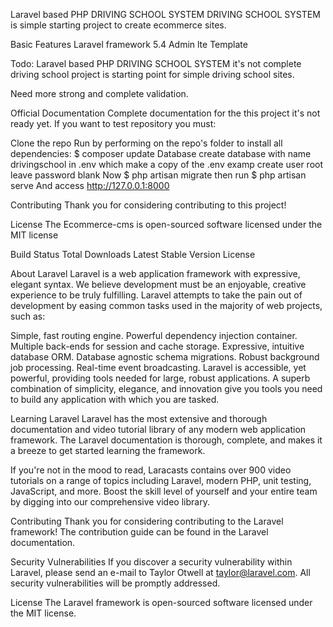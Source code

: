 Laravel based PHP DRIVING SCHOOL SYSTEM
DRIVING SCHOOL SYSTEM is simple starting project to create ecommerce sites.

Basic Features
Laravel framework 5.4
Admin lte Template


Todo:
Laravel based PHP DRIVING SCHOOL SYSTEM it's not complete driving school  project is starting point for simple driving school  sites.

Need more strong and complete validation.

Official Documentation
Complete documentation for the this project it's not ready yet. If you want to test repository you must:

Clone the repo
Run by performing on the repo's folder to install all dependencies:
$ composer update
Database
create database with name drivingschool in .env which make a copy of the .env examp
create user root
leave password blank
Now
$ php artisan migrate
then run
$ php artisan serve
And access
http://127.0.0.1:8000

Contributing
Thank you for considering contributing to this project!

License
The Ecommerce-cms is open-sourced software licensed under the MIT license



Build Status Total Downloads Latest Stable Version License

About Laravel
Laravel is a web application framework with expressive, elegant syntax. We believe development must be an enjoyable, creative experience to be truly fulfilling. Laravel attempts to take the pain out of development by easing common tasks used in the majority of web projects, such as:

Simple, fast routing engine.
Powerful dependency injection container.
Multiple back-ends for session and cache storage.
Expressive, intuitive database ORM.
Database agnostic schema migrations.
Robust background job processing.
Real-time event broadcasting.
Laravel is accessible, yet powerful, providing tools needed for large, robust applications. A superb combination of simplicity, elegance, and innovation give you tools you need to build any application with which you are tasked.

Learning Laravel
Laravel has the most extensive and thorough documentation and video tutorial library of any modern web application framework. The Laravel documentation is thorough, complete, and makes it a breeze to get started learning the framework.

If you're not in the mood to read, Laracasts contains over 900 video tutorials on a range of topics including Laravel, modern PHP, unit testing, JavaScript, and more. Boost the skill level of yourself and your entire team by digging into our comprehensive video library.

Contributing
Thank you for considering contributing to the Laravel framework! The contribution guide can be found in the Laravel documentation.

Security Vulnerabilities
If you discover a security vulnerability within Laravel, please send an e-mail to Taylor Otwell at taylor@laravel.com. All security vulnerabilities will be promptly addressed.

License
The Laravel framework is open-sourced software licensed under the MIT license.
